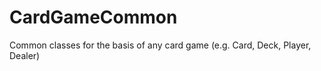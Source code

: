 CardGameCommon
==============

Common classes for the basis of any card game (e.g. Card, Deck, Player, Dealer) 
